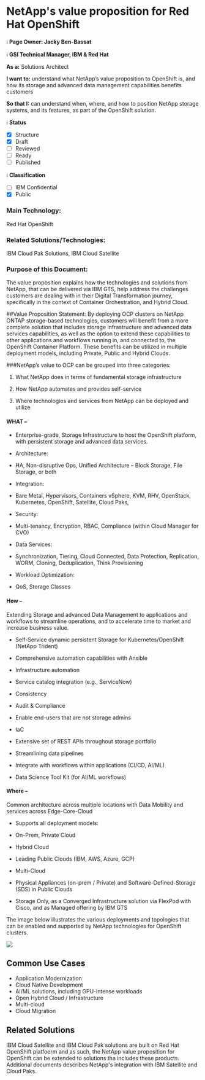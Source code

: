 # NetApp's value proposition for Red Hat OpenShift
ℹ️ **Page Owner: Jacky Ben-Bassat**

ℹ️ **GSI Technical Manager, IBM & Red Hat**

**As a:** Solutions Architect

**I want to:**  understand what NetApp’s value proposition to OpenShift is, and how its storage and advanced data management capabilities benefits customers

**So that I:** can understand when, where, and how to position NetApp storage systems, and its features, as part of the OpenShift solution.

ℹ️ **Status**

- [X] Structure
- [X] Draft
- [ ] Reviewed
- [ ] Ready
- [ ] Published

ℹ️ **Classification**

- [ ] IBM Confidential
- [X] Public

### Main Technology:
Red Hat OpenShift

### Related Solutions/Technologies:
IBM Cloud Pak Solutions, IBM Cloud Satellite

### Purpose of this Document:
The value proposition explains how the technologies and solutions from NetApp, that can be delivered via IBM GTS, help address the challenges customers are dealing with in their Digital Transformation journey, specifically in the context of Container Orchestration, and Hybrid Cloud.

##Value Proposition Statement:
By deploying OCP clusters on NetApp ONTAP storage-based technologies, customers will benefit from a more complete solution that includes storage infrastructure and advanced data services capabilities, as well as the option to extend these capabilities to other applications and workflows running in, and connected to, the OpenShift Container Platform. These benefits can be utilized in multiple deployment models, including Private, Public and Hybrid Clouds.


###NetApp’s value to OCP can be grouped into three categories: 

1. What NetApp does in terms of fundamental storage infrastructure 

2. How NetApp automates and provides self-service 

3. Where technologies and services from NetApp can be deployed and utilize 

 

#### WHAT –  

+ Enterprise-grade, Storage Infrastructure to host the OpenShift platform, with persistent storage and advanced data services.

+ Architecture:  
 - HA, Non-disruptive Ops, Unified Architecture – Block Storage, File Storage, or both 

+ Integration:
 - Bare Metal, Hypervisors, Containers 
vSphere, KVM, RHV, OpenStack, Kubernetes, OpenShift, Satellite, Cloud Paks,  

+ Security: 
 - Multi-tenancy, Encryption, RBAC, Compliance (within Cloud Manager for CVO) 

+ Data Services: 
 - Synchronization, Tiering, Cloud Connected, Data Protection, Replication, WORM, Cloning, Deduplication, Think Provisioning 

+ Workload Optimization: 
 - QoS, Storage Classes 

 

#### How –  

Extending Storage and advanced Data Management to applications and workflows to streamline operations, and to accelerate time to market and increase business value. 
 

- Self-Service dynamic persistent Storage for Kubernetes/OpenShift (NetApp Trident) 

- Comprehensive automation capabilities with Ansible 

- Infrastructure automation 

- Service catalog integration (e.g., ServiceNow) 

- Consistency 

- Audit & Compliance 

- Enable end-users that are not storage admins 

- IaC 

- Extensive set of REST APIs throughout storage portfolio 

- Streamlining data pipelines 

- Integrate with workflows within applications (CI/CD, AI/ML) 

- Data Science Tool Kit (for AI/ML workflows)


#### Where –  

Common architecture across multiple locations with Data Mobility and services across Edge-Core-Cloud 
 
- Supports all deployment models: 

- On-Prem, Private Cloud 

- Hybrid Cloud 

- Leading Public Clouds (IBM, AWS, Azure, GCP) 

- Multi-Cloud 

- Physical Appliances (on-prem / Private) and Software-Defined-Storage (SDS) in Public Clouds 

- Storage Only, as a Converged Infrastructure solution via FlexPod with Cisco, and as Managed offering by IBM GTS 

The image below illustrates the various deployments and topologies that can be enabled and supported by NetApp technologies for OpenShift clusters.

![](NwetApp_Storage_Services_OCP.png)

## Common Use Cases
+ Application Modernization
+ Cloud Native Development
+ AI/ML solutions, including GPU-intense workloads
+ Open Hybrid Cloud / Infrastructure
+ Multi-cloud
+ Cloud Migration

## Related Solutions
IBM Cloud Satellite and IBM Cloud Pak solutions are built on Red Hat OpenShift platfoerm and as such, the NetApp value proposition for OpenShift can be extended to solutions tha includes these products. Additional documents describes NetApp's integration with IBM Satellite and Cloud Paks.
